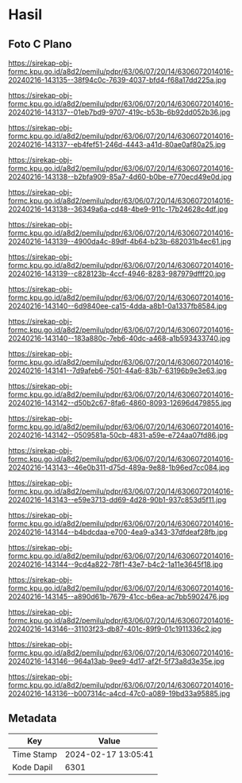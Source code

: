 # Hasil

## Foto C Plano

https://sirekap-obj-formc.kpu.go.id/a8d2/pemilu/pdpr/63/06/07/20/14/6306072014016-20240216-143135--38f94c0c-7639-4037-bfd4-f68a17dd225a.jpg

https://sirekap-obj-formc.kpu.go.id/a8d2/pemilu/pdpr/63/06/07/20/14/6306072014016-20240216-143137--01eb7bd9-9707-419c-b53b-6b92dd052b36.jpg

https://sirekap-obj-formc.kpu.go.id/a8d2/pemilu/pdpr/63/06/07/20/14/6306072014016-20240216-143137--eb4fef51-246d-4443-a41d-80ae0af80a25.jpg

https://sirekap-obj-formc.kpu.go.id/a8d2/pemilu/pdpr/63/06/07/20/14/6306072014016-20240216-143138--b2bfa909-85a7-4d60-b0be-e770ecd49e0d.jpg

https://sirekap-obj-formc.kpu.go.id/a8d2/pemilu/pdpr/63/06/07/20/14/6306072014016-20240216-143138--36349a6a-cd48-4be9-911c-17b24628c4df.jpg

https://sirekap-obj-formc.kpu.go.id/a8d2/pemilu/pdpr/63/06/07/20/14/6306072014016-20240216-143139--4900da4c-89df-4b64-b23b-682031b4ec61.jpg

https://sirekap-obj-formc.kpu.go.id/a8d2/pemilu/pdpr/63/06/07/20/14/6306072014016-20240216-143139--c828123b-4ccf-4946-8283-987979dfff20.jpg

https://sirekap-obj-formc.kpu.go.id/a8d2/pemilu/pdpr/63/06/07/20/14/6306072014016-20240216-143140--6d9840ee-ca15-4dda-a8b1-0a1337fb8584.jpg

https://sirekap-obj-formc.kpu.go.id/a8d2/pemilu/pdpr/63/06/07/20/14/6306072014016-20240216-143140--183a880c-7eb6-40dc-a468-a1b593433740.jpg

https://sirekap-obj-formc.kpu.go.id/a8d2/pemilu/pdpr/63/06/07/20/14/6306072014016-20240216-143141--7d9afeb6-7501-44a6-83b7-63196b9e3e63.jpg

https://sirekap-obj-formc.kpu.go.id/a8d2/pemilu/pdpr/63/06/07/20/14/6306072014016-20240216-143142--d50b2c67-8fa6-4860-8093-12696d479855.jpg

https://sirekap-obj-formc.kpu.go.id/a8d2/pemilu/pdpr/63/06/07/20/14/6306072014016-20240216-143142--0509581a-50cb-4831-a59e-e724aa07fd86.jpg

https://sirekap-obj-formc.kpu.go.id/a8d2/pemilu/pdpr/63/06/07/20/14/6306072014016-20240216-143143--46e0b311-d75d-489a-9e88-1b96ed7cc084.jpg

https://sirekap-obj-formc.kpu.go.id/a8d2/pemilu/pdpr/63/06/07/20/14/6306072014016-20240216-143143--e59e3713-dd69-4d28-90b1-937c853d5f11.jpg

https://sirekap-obj-formc.kpu.go.id/a8d2/pemilu/pdpr/63/06/07/20/14/6306072014016-20240216-143144--b4bdcdaa-e700-4ea9-a343-37dfdeaf28fb.jpg

https://sirekap-obj-formc.kpu.go.id/a8d2/pemilu/pdpr/63/06/07/20/14/6306072014016-20240216-143144--9cd4a822-78f1-43e7-b4c2-1a11e3645f18.jpg

https://sirekap-obj-formc.kpu.go.id/a8d2/pemilu/pdpr/63/06/07/20/14/6306072014016-20240216-143145--a890d61b-7679-41cc-b6ea-ac7bb5902476.jpg

https://sirekap-obj-formc.kpu.go.id/a8d2/pemilu/pdpr/63/06/07/20/14/6306072014016-20240216-143146--31103f23-db87-401c-89f9-01c1911336c2.jpg

https://sirekap-obj-formc.kpu.go.id/a8d2/pemilu/pdpr/63/06/07/20/14/6306072014016-20240216-143146--964a13ab-9ee9-4d17-af2f-5f73a8d3e35e.jpg

https://sirekap-obj-formc.kpu.go.id/a8d2/pemilu/pdpr/63/06/07/20/14/6306072014016-20240216-143136--b007314c-a4cd-47c0-a089-19bd33a95885.jpg


## Metadata

| Key        | Value               |
| ---------- | ------------------- |
| Time Stamp | 2024-02-17 13:05:41 |
| Kode Dapil | 6301                |



